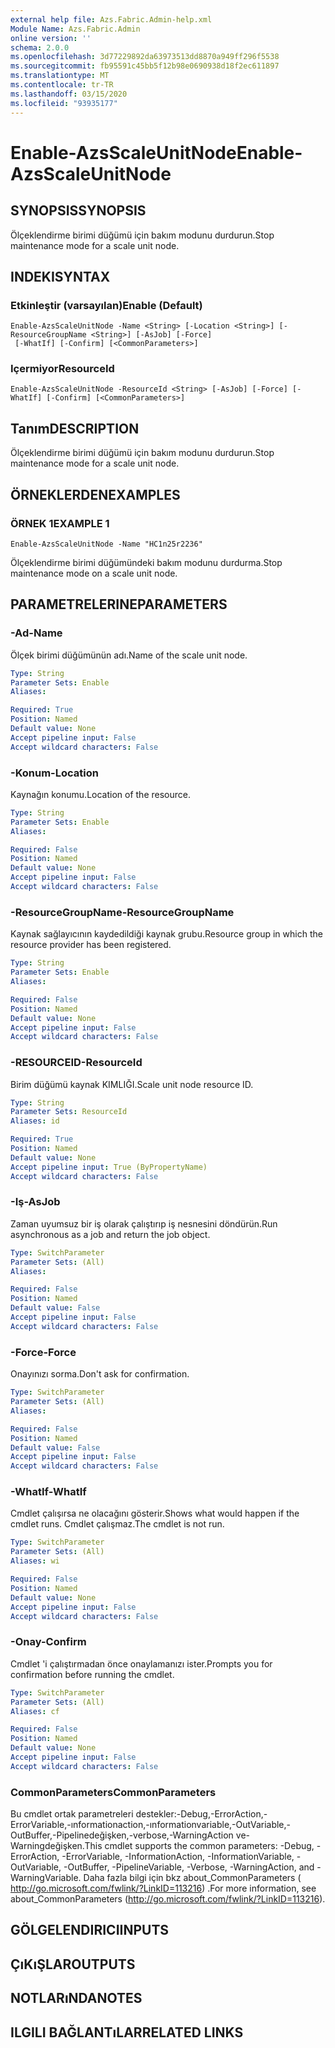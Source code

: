 ```yaml
---
external help file: Azs.Fabric.Admin-help.xml
Module Name: Azs.Fabric.Admin
online version: ''
schema: 2.0.0
ms.openlocfilehash: 3d77229892da63973513dd8870a949ff296f5538
ms.sourcegitcommit: fb95591c45bb5f12b98e0690938d18f2ec611897
ms.translationtype: MT
ms.contentlocale: tr-TR
ms.lasthandoff: 03/15/2020
ms.locfileid: "93935177"
---
```

# <span data-ttu-id="2246b-101">Enable-AzsScaleUnitNode</span><span class="sxs-lookup"><span data-stu-id="2246b-101">Enable-AzsScaleUnitNode</span></span>

## <span data-ttu-id="2246b-102">SYNOPSIS</span><span class="sxs-lookup"><span data-stu-id="2246b-102">SYNOPSIS</span></span>
<span data-ttu-id="2246b-103">Ölçeklendirme birimi düğümü için bakım modunu durdurun.</span><span class="sxs-lookup"><span data-stu-id="2246b-103">Stop maintenance mode for a scale unit node.</span></span>

## <span data-ttu-id="2246b-104">INDEKI</span><span class="sxs-lookup"><span data-stu-id="2246b-104">SYNTAX</span></span>

### <span data-ttu-id="2246b-105">Etkinleştir (varsayılan)</span><span class="sxs-lookup"><span data-stu-id="2246b-105">Enable (Default)</span></span>
```
Enable-AzsScaleUnitNode -Name <String> [-Location <String>] [-ResourceGroupName <String>] [-AsJob] [-Force]
 [-WhatIf] [-Confirm] [<CommonParameters>]
```

### <span data-ttu-id="2246b-106">Içermiyor</span><span class="sxs-lookup"><span data-stu-id="2246b-106">ResourceId</span></span>
```
Enable-AzsScaleUnitNode -ResourceId <String> [-AsJob] [-Force] [-WhatIf] [-Confirm] [<CommonParameters>]
```

## <span data-ttu-id="2246b-107">Tanım</span><span class="sxs-lookup"><span data-stu-id="2246b-107">DESCRIPTION</span></span>
<span data-ttu-id="2246b-108">Ölçeklendirme birimi düğümü için bakım modunu durdurun.</span><span class="sxs-lookup"><span data-stu-id="2246b-108">Stop maintenance mode for a scale unit node.</span></span>

## <span data-ttu-id="2246b-109">ÖRNEKLERDEN</span><span class="sxs-lookup"><span data-stu-id="2246b-109">EXAMPLES</span></span>

### <span data-ttu-id="2246b-110">ÖRNEK 1</span><span class="sxs-lookup"><span data-stu-id="2246b-110">EXAMPLE 1</span></span>
```
Enable-AzsScaleUnitNode -Name "HC1n25r2236"
```

<span data-ttu-id="2246b-111">Ölçeklendirme birimi düğümündeki bakım modunu durdurma.</span><span class="sxs-lookup"><span data-stu-id="2246b-111">Stop maintenance mode on a scale unit node.</span></span>

## <span data-ttu-id="2246b-112">PARAMETRELERINE</span><span class="sxs-lookup"><span data-stu-id="2246b-112">PARAMETERS</span></span>

### <span data-ttu-id="2246b-113">-Ad</span><span class="sxs-lookup"><span data-stu-id="2246b-113">-Name</span></span>
<span data-ttu-id="2246b-114">Ölçek birimi düğümünün adı.</span><span class="sxs-lookup"><span data-stu-id="2246b-114">Name of the scale unit node.</span></span>

```yaml
Type: String
Parameter Sets: Enable
Aliases:

Required: True
Position: Named
Default value: None
Accept pipeline input: False
Accept wildcard characters: False
```

### <span data-ttu-id="2246b-115">-Konum</span><span class="sxs-lookup"><span data-stu-id="2246b-115">-Location</span></span>
<span data-ttu-id="2246b-116">Kaynağın konumu.</span><span class="sxs-lookup"><span data-stu-id="2246b-116">Location of the resource.</span></span>

```yaml
Type: String
Parameter Sets: Enable
Aliases:

Required: False
Position: Named
Default value: None
Accept pipeline input: False
Accept wildcard characters: False
```

### <span data-ttu-id="2246b-117">-ResourceGroupName</span><span class="sxs-lookup"><span data-stu-id="2246b-117">-ResourceGroupName</span></span>
<span data-ttu-id="2246b-118">Kaynak sağlayıcının kaydedildiği kaynak grubu.</span><span class="sxs-lookup"><span data-stu-id="2246b-118">Resource group in which the resource provider has been registered.</span></span>

```yaml
Type: String
Parameter Sets: Enable
Aliases:

Required: False
Position: Named
Default value: None
Accept pipeline input: False
Accept wildcard characters: False
```

### <span data-ttu-id="2246b-119">-RESOURCEID</span><span class="sxs-lookup"><span data-stu-id="2246b-119">-ResourceId</span></span>
<span data-ttu-id="2246b-120">Birim düğümü kaynak KIMLIĞI.</span><span class="sxs-lookup"><span data-stu-id="2246b-120">Scale unit node resource ID.</span></span>

```yaml
Type: String
Parameter Sets: ResourceId
Aliases: id

Required: True
Position: Named
Default value: None
Accept pipeline input: True (ByPropertyName)
Accept wildcard characters: False
```

### <span data-ttu-id="2246b-121">-Iş</span><span class="sxs-lookup"><span data-stu-id="2246b-121">-AsJob</span></span>
<span data-ttu-id="2246b-122">Zaman uyumsuz bir iş olarak çalıştırıp iş nesnesini döndürün.</span><span class="sxs-lookup"><span data-stu-id="2246b-122">Run asynchronous as a job and return the job object.</span></span>

```yaml
Type: SwitchParameter
Parameter Sets: (All)
Aliases:

Required: False
Position: Named
Default value: False
Accept pipeline input: False
Accept wildcard characters: False
```

### <span data-ttu-id="2246b-123">-Force</span><span class="sxs-lookup"><span data-stu-id="2246b-123">-Force</span></span>
<span data-ttu-id="2246b-124">Onayınızı sorma.</span><span class="sxs-lookup"><span data-stu-id="2246b-124">Don't ask for confirmation.</span></span>

```yaml
Type: SwitchParameter
Parameter Sets: (All)
Aliases:

Required: False
Position: Named
Default value: False
Accept pipeline input: False
Accept wildcard characters: False
```

### <span data-ttu-id="2246b-125">-WhatIf</span><span class="sxs-lookup"><span data-stu-id="2246b-125">-WhatIf</span></span>
<span data-ttu-id="2246b-126">Cmdlet çalışırsa ne olacağını gösterir.</span><span class="sxs-lookup"><span data-stu-id="2246b-126">Shows what would happen if the cmdlet runs.</span></span>
<span data-ttu-id="2246b-127">Cmdlet çalışmaz.</span><span class="sxs-lookup"><span data-stu-id="2246b-127">The cmdlet is not run.</span></span>

```yaml
Type: SwitchParameter
Parameter Sets: (All)
Aliases: wi

Required: False
Position: Named
Default value: None
Accept pipeline input: False
Accept wildcard characters: False
```

### <span data-ttu-id="2246b-128">-Onay</span><span class="sxs-lookup"><span data-stu-id="2246b-128">-Confirm</span></span>
<span data-ttu-id="2246b-129">Cmdlet 'i çalıştırmadan önce onaylamanızı ister.</span><span class="sxs-lookup"><span data-stu-id="2246b-129">Prompts you for confirmation before running the cmdlet.</span></span>

```yaml
Type: SwitchParameter
Parameter Sets: (All)
Aliases: cf

Required: False
Position: Named
Default value: None
Accept pipeline input: False
Accept wildcard characters: False
```

### <span data-ttu-id="2246b-130">CommonParameters</span><span class="sxs-lookup"><span data-stu-id="2246b-130">CommonParameters</span></span>
<span data-ttu-id="2246b-131">Bu cmdlet ortak parametreleri destekler:-Debug,-ErrorAction,-ErrorVariable,-ınformationaction,-ınformationvariable,-OutVariable,-OutBuffer,-Pipelinedeğişken,-verbose,-WarningAction ve-Warningdeğişken.</span><span class="sxs-lookup"><span data-stu-id="2246b-131">This cmdlet supports the common parameters: -Debug, -ErrorAction, -ErrorVariable, -InformationAction, -InformationVariable, -OutVariable, -OutBuffer, -PipelineVariable, -Verbose, -WarningAction, and -WarningVariable.</span></span> <span data-ttu-id="2246b-132">Daha fazla bilgi için bkz about_CommonParameters ( http://go.microsoft.com/fwlink/?LinkID=113216) .</span><span class="sxs-lookup"><span data-stu-id="2246b-132">For more information, see about_CommonParameters (http://go.microsoft.com/fwlink/?LinkID=113216).</span></span>

## <span data-ttu-id="2246b-133">GÖLGELENDIRICI</span><span class="sxs-lookup"><span data-stu-id="2246b-133">INPUTS</span></span>

## <span data-ttu-id="2246b-134">ÇıKıŞLAR</span><span class="sxs-lookup"><span data-stu-id="2246b-134">OUTPUTS</span></span>

## <span data-ttu-id="2246b-135">NOTLARıNDA</span><span class="sxs-lookup"><span data-stu-id="2246b-135">NOTES</span></span>

## <span data-ttu-id="2246b-136">ILGILI BAĞLANTıLAR</span><span class="sxs-lookup"><span data-stu-id="2246b-136">RELATED LINKS</span></span>
